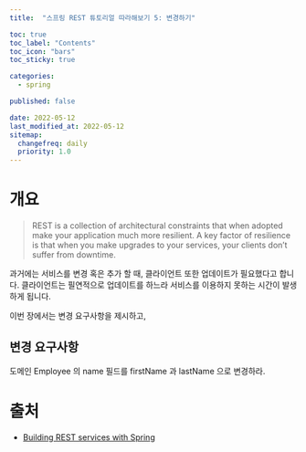 ```yaml
---
title:  "스프링 REST 튜토리얼 따라해보기 5: 변경하기"

toc: true
toc_label: "Contents"
toc_icon: "bars"
toc_sticky: true

categories:
  - spring

published: false

date: 2022-05-12
last_modified_at: 2022-05-12
sitemap:
  changefreq: daily
  priority: 1.0
---
```


# 개요

> REST is a collection of architectural constraints that when adopted make your application much more resilient. A key factor of resilience is that when you make upgrades to your services, your clients don’t suffer from downtime.

과거에는 서비스를 변경 혹은 추가 할 때, 클라이언트 또한 업데이트가 필요했다고 합니다. 클라이언트는 필연적으로 업데이트를 하느라 서비스를 이용하지 못하는 시간이 발생하게 됩니다.

이번 장에서는 변경 요구사항을 제시하고,



## 변경 요구사항

도메인 Employee 의 name 필드를 firstName 과 lastName 으로 변경하라.

# 출처

* [Building REST services with Spring](https://spring.io/guides/tutorials/rest/)